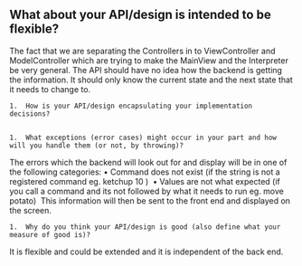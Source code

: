 ## What about your API/design is intended to be flexible?
The fact that we are separating the Controllers in to ViewController and ModelController which are trying to make the MainView and the Interpreter be very general. The API should have no idea how the backend is getting the information. It should only know the current state and the next state that it needs to change to.

	1.	How is your API/design encapsulating your implementation decisions?


	1.	What exceptions (error cases) might occur in your part and how will you handle them (or not, by throwing)?
The errors which the backend will look out for and display will be in one of the following categories: 
	•	Command does not exist (if the string is not a registered command eg. ketchup 10 ) 
	•	Values are not what expected (if you call a command and its not followed by what it needs to run eg. move potato) 
This information will then be sent  to the front end and displayed on the screen.

	1.	Why do you think your API/design is good (also define what your measure of good is)?
It is flexible and could be extended and it is independent of the back end. 